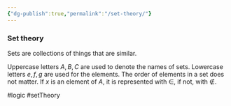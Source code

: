 ```yaml
---
{"dg-publish":true,"permalink":"/set-theory/"}
---
```


### Set theory
Sets are collections of things that are similar.

Uppercase letters $A, B, C$ are used to denote the names of sets.
Lowercase letters $e, f, g$ are used for the elements. The order of elements in a set does not matter.
If $x$ is an element of $A$, it is represented with $\in$, if not, with $\notin$.

#logic #setTheory 
